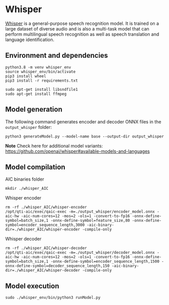 # Whisper

[Whisper](https://github.com/openai/whisper) is a general-purpose speech recognition model. It is trained on a large dataset of diverse audio and is also a multi-task model that can perform multilingual speech recognition as well as speech translation and language identification.

## Environment and dependencies

```commandline
python3.8 -m venv whisper_env
source whisper_env/bin/activate
pip3 install wheel
pip3 install -r requirements.txt

sudo apt-get install libsndfile1
sudo apt-get install ffmpeg
```

## Model generation

The following command generates encoder and decoder ONNX files in the `output_whisper` folder:
```commandline
python3 generateModel.py --model-name base --output-dir output_whisper
```

**Note** Check here for additional model variants:<br>
https://github.com/openai/whisper#available-models-and-languages


## Model compilation

AIC binaries folder

```commandline
mkdir ./whisper_AIC
```

Whisper encoder

```commandline
rm -rf ./whisper_AIC/whisper-encoder
/opt/qti-aic/exec/qaic-exec -m=./output_whisper/encoder_model.onnx -aic-hw -aic-num-cores=12 -mos=2 -ols=1 -convert-to-fp16 -onnx-define-symbol=batch_size,1 -onnx-define-symbol=feature_size,80 -onnx-define-symbol=encoder_sequence_length,3000 -aic-binary-dir=./whisper_AIC/whisper-encoder -compile-only
```

Whisper decoder

```commandline
rm -rf ./whisper_AIC/whisper-decoder
/opt/qti-aic/exec/qaic-exec -m=./output_whisper/decoder_model.onnx -aic-hw -aic-num-cores=12 -mos=2 -ols=1 -convert-to-fp16 -onnx-define-symbol=batch_size,1 -onnx-define-symbol=encoder_sequence_length,1500 -onnx-define-symbol=decoder_sequence_length,150 -aic-binary-dir=./whisper_AIC/whisper-decoder -compile-only
```

## Model execution

```commandline
sudo ./whisper_env/bin/python3 runModel.py
```
